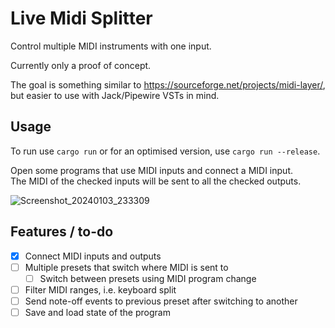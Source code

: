 # Live Midi Splitter

Control multiple MIDI instruments with one input.

Currently only a proof of concept.

The goal is something similar to https://sourceforge.net/projects/midi-layer/,
but easier to use with Jack/Pipewire VSTs in mind.

## Usage

To run use `cargo run` or for an optimised version, use `cargo run --release`.

Open some programs that use MIDI inputs and connect a MIDI input.  
The MIDI of the checked inputs will be sent to all the checked outputs.

![Screenshot_20240103_233309](https://github.com/Davvos11/live-midi-splitter/assets/20478740/9ce02821-8afa-468c-b444-1aa0d901ff26)

## Features / to-do

- [X] Connect MIDI inputs and outputs
- [ ] Multiple presets that switch where MIDI is sent to
  - [ ] Switch between presets using MIDI program change
- [ ] Filter MIDI ranges, i.e. keyboard split
- [ ] Send note-off events to previous preset after switching to another
- [ ] Save and load state of the program
